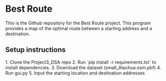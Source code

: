 <H1> Best Route </h1>
This is the Github repository for the Best Route project. This program provides a map of the optimal route between a starting address and a destination.

<h2> Setup instructions </h2>
1. Clone the Project3_DSA repo 
2. Run `pip install -r requirements.txt` to install dependencies.
3. Download the dataset (small_Alachua.osm.pbf)
4. Run gui.py
5. Input the starting location and destination addresses 
